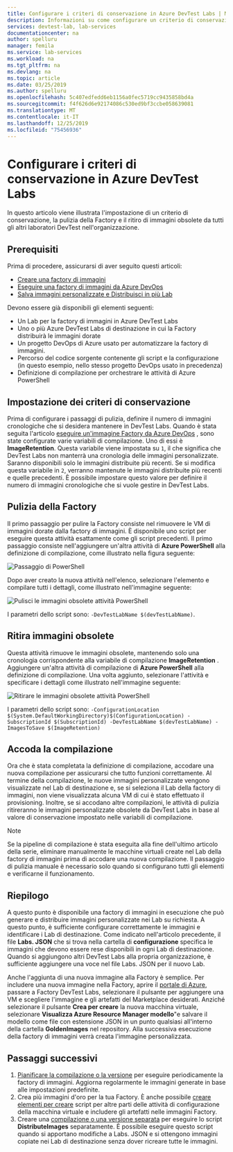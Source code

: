 ```yaml
---
title: Configurare i criteri di conservazione in Azure DevTest Labs | Microsoft Docs
description: Informazioni su come configurare un criterio di conservazione, pulire la factory e ritirare le immagini obsolete da DevTest Labs.
services: devtest-lab, lab-services
documentationcenter: na
author: spelluru
manager: femila
ms.service: lab-services
ms.workload: na
ms.tgt_pltfrm: na
ms.devlang: na
ms.topic: article
ms.date: 03/25/2019
ms.author: spelluru
ms.openlocfilehash: 5c407edfedd6eb1156a0fec5719cc9435858bd4a
ms.sourcegitcommit: f4f626d6e92174086c530ed9bf3ccbe058639081
ms.translationtype: MT
ms.contentlocale: it-IT
ms.lasthandoff: 12/25/2019
ms.locfileid: "75456936"
---
```

# <a name="set-up-retention-policy-in-azure-devtest-labs"></a>Configurare i criteri di conservazione in Azure DevTest Labs
In questo articolo viene illustrata l'impostazione di un criterio di conservazione, la pulizia della Factory e il ritiro di immagini obsolete da tutti gli altri laboratori DevTest nell'organizzazione. 

## <a name="prerequisites"></a>Prerequisiti
Prima di procedere, assicurarsi di aver seguito questi articoli:

- [Creare una factory di immagini](image-factory-create.md)
- [Eseguire una factory di immagini da Azure DevOps](image-factory-set-up-devops-lab.md)
- [Salva immagini personalizzate e Distribuisci in più Lab](image-factory-save-distribute-custom-images.md)

Devono essere già disponibili gli elementi seguenti:

- Un Lab per la factory di immagini in Azure DevTest Labs
- Uno o più Azure DevTest Labs di destinazione in cui la Factory distribuirà le immagini dorate
- Un progetto DevOps di Azure usato per automatizzare la factory di immagini.
- Percorso del codice sorgente contenente gli script e la configurazione (in questo esempio, nello stesso progetto DevOps usato in precedenza)
- Definizione di compilazione per orchestrare le attività di Azure PowerShell
 
## <a name="setting-the-retention-policy"></a>Impostazione dei criteri di conservazione
Prima di configurare i passaggi di pulizia, definire il numero di immagini cronologiche che si desidera mantenere in DevTest Labs. Quando è stata seguita l'articolo [eseguire un'immagine Factory da Azure DevOps](image-factory-set-up-devops-lab.md) , sono state configurate varie variabili di compilazione. Uno di essi è **ImageRetention**. Questa variabile viene impostata su `1`, il che significa che DevTest Labs non manterrà una cronologia delle immagini personalizzate. Saranno disponibili solo le immagini distribuite più recenti. Se si modifica questa variabile in `2`, verranno mantenute le immagini distribuite più recenti e quelle precedenti. È possibile impostare questo valore per definire il numero di immagini cronologiche che si vuole gestire in DevTest Labs.

## <a name="cleaning-up-the-factory"></a>Pulizia della Factory
Il primo passaggio per pulire la Factory consiste nel rimuovere le VM di immagini dorate dalla factory di immagini. È disponibile uno script per eseguire questa attività esattamente come gli script precedenti. Il primo passaggio consiste nell'aggiungere un'altra attività di **Azure PowerShell** alla definizione di compilazione, come illustrato nella figura seguente:

![Passaggio di PowerShell](./media/set-retention-policy-cleanup/powershell-step.png)

Dopo aver creato la nuova attività nell'elenco, selezionare l'elemento e compilare tutti i dettagli, come illustrato nell'immagine seguente:

![Pulisci le immagini obsolete attività PowerShell](./media/set-retention-policy-cleanup/configure-powershell-task.png)

I parametri dello script sono: `-DevTestLabName $(devTestLabName)`.

## <a name="retire-old-images"></a>Ritira immagini obsolete 
Questa attività rimuove le immagini obsolete, mantenendo solo una cronologia corrispondente alla variabile di compilazione **ImageRetention** . Aggiungere un'altra attività di compilazione di **Azure PowerShell** alla definizione di compilazione. Una volta aggiunto, selezionare l'attività e specificare i dettagli come illustrato nell'immagine seguente: 

![Ritirare le immagini obsolete attività PowerShell](./media/set-retention-policy-cleanup/retire-old-image-task.png)

I parametri dello script sono: `-ConfigurationLocation $(System.DefaultWorkingDirectory)$(ConfigurationLocation) -SubscriptionId $(SubscriptionId) -DevTestLabName $(devTestLabName) -ImagesToSave $(ImageRetention)`

## <a name="queue-the-build"></a>Accoda la compilazione
Ora che è stata completata la definizione di compilazione, accodare una nuova compilazione per assicurarsi che tutto funzioni correttamente. Al termine della compilazione, le nuove immagini personalizzate vengono visualizzate nel Lab di destinazione e, se si seleziona il Lab della factory di immagini, non viene visualizzata alcuna VM di cui è stato effettuato il provisioning. Inoltre, se si accodano altre compilazioni, le attività di pulizia ritireranno le immagini personalizzate obsolete da DevTest Labs in base al valore di conservazione impostato nelle variabili di compilazione.

> [!NOTE]
> Se la pipeline di compilazione è stata eseguita alla fine dell'ultimo articolo della serie, eliminare manualmente le macchine virtuali create nel Lab della factory di immagini prima di accodare una nuova compilazione.  Il passaggio di pulizia manuale è necessario solo quando si configurano tutti gli elementi e verificarne il funzionamento.



## <a name="summary"></a>Riepilogo
A questo punto è disponibile una factory di immagini in esecuzione che può generare e distribuire immagini personalizzate nei Lab su richiesta. A questo punto, è sufficiente configurare correttamente le immagini e identificare i Lab di destinazione. Come indicato nell'articolo precedente, il file **Labs. JSON** che si trova nella cartella di **configurazione** specifica le immagini che devono essere rese disponibili in ogni Lab di destinazione. Quando si aggiungono altri DevTest Labs alla propria organizzazione, è sufficiente aggiungere una voce nel file Labs. JSON per il nuovo Lab.

Anche l'aggiunta di una nuova immagine alla Factory è semplice. Per includere una nuova immagine nella Factory, aprire il [portale di Azure](https://portal.azure.com), passare a Factory DevTest Labs, selezionare il pulsante per aggiungere una VM e scegliere l'immagine e gli artefatti del Marketplace desiderati. Anziché selezionare il pulsante **Crea per creare** la nuova macchina virtuale, selezionare **Visualizza Azure Resource Manager modello**"e salvare il modello come file con estensione JSON in un punto qualsiasi all'interno della cartella **GoldenImages** nel repository. Alla successiva esecuzione della factory di immagini verrà creata l'immagine personalizzata.


## <a name="next-steps"></a>Passaggi successivi
1. [Pianificare la compilazione o la versione](/azure/devops/pipelines/build/triggers?view=azure-devops&tabs=designer) per eseguire periodicamente la factory di immagini. Aggiorna regolarmente le immagini generate in base alle impostazioni predefinite.
2. Crea più immagini d'oro per la tua Factory. È anche possibile [creare elementi per creare](devtest-lab-artifact-author.md) script per altre parti delle attività di configurazione della macchina virtuale e includere gli artefatti nelle immagini Factory.
4. Creare una [compilazione o una versione separata](/azure/devops/pipelines/overview?view=azure-devops-2019) per eseguire lo script **DistributeImages** separatamente. È possibile eseguire questo script quando si apportano modifiche a Labs. JSON e si ottengono immagini copiate nei Lab di destinazione senza dover ricreare tutte le immagini.


